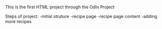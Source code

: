 This is the first HTML project through the Odin Project

Steps of project:
-initial struture 
-recipe page
-recipe page content
-adding more recipes